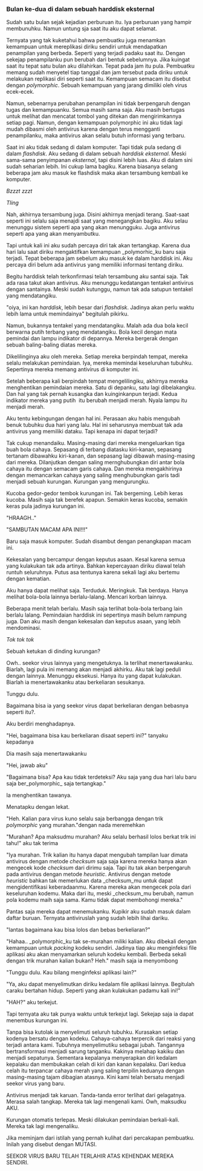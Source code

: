 ### Bulan ke-dua di dalam sebuah harddisk eksternal

Sudah satu bulan sejak kejadian perburuan itu. Iya perburuan yang hampir membunuhku. Namun untung sja saat itu aku dapat selamat.

Ternyata yang tak kuketahui bahwa pembuatku juga menamkan kemampuan untuk mereplikasi diriku sendiri untuk mendapatkan penampilan yang berbeda. Seperti yang terjadi padaku saat itu. Dengan sekejap penampilanku pun berubah dari bentuk sebelumnya. Jika kuingat saat itu tepat satu bulan aku dilahirkan. Tepat pada jam itu pula. Pembuatku memang sudah menyetel tiap tanggal dan jam tersebut pada diriku untuk melakukan replikasi diri seperti saat itu. Kemampuan semacam itu disebut dengan _polymorphic_. Sebuah kemampuan yang jarang dimiliki oleh virus ecek-ecek.

Namun, sebenarnya perubahan penampilan ini tidak berpengaruh dengan tugas dan kemampuanku. Semua masih sama saja. Aku masih bertugas untuk melihat dan mencatat tombol yang ditekan dan mengirimkannya setiap pagi. Namun, dengan kemampuan polymorphic ini aku tidak lagi mudah dibasmi oleh antivirus karena dengan terus mengganti penampilanku, maka antivirus akan selalu butuh informasi yang terbaru.

Saat ini aku tidak sedang di dalam komputer. Tapi tidak pula sedang di dalam _flashdisk_. Aku sedang di dalam sebuah _harddisk eksternal_. Meski sama-sama penyimpanan _eksternal_, tapi disini lebih luas. Aku di dalam sini sudah seharian lebih. Ini cukup lama bagiku. Karena biasanya selang beberapa jam aku masuk ke flashdisk maka akan tersambung kembali ke komputer.

_Bzzzt zzzt_

_Tling_

Nah, akhirnya tersambung juga. Disini akhirnya menjadi terang. Saat-saat seperti ini selalu saja menajdi saat yang menegangkan bagiku. Aku selau menunggu sistem seperti apa yang akan menungguku. Juga antivirus seperti apa yang akan menyambutku.

Tapi untuk kali ini aku sudah percaya diri tak akan tertangkap. Karena dua hari lalu saat diriku mengaktifkan kemampuan _polymorhic_ku baru saja terjadi. Tepat beberapa jam sebelum aku masuk ke dalam harddisk ini. Aku percaya diri belum ada antivirus yang memiliki informasi tentang diriku.

Begitu harddisk telah terkonfirmasi telah tersambung aku santai saja. Tak ada rasa takut akan antivirus. Aku menunggu kedatangan tentakel antivirus dengan santainya. Meski sudah kutunggu, namun tak ada satupun tentakel yang mendatangiku.

"oiya, ini kan _harddisk_, lebih besar dari _flashdisk_. Jadinya akan perlu waktu lebih lama untuk memindainya" begitulah pikirku.

Namun, bukannya tentakel yang mendatangiku. Malah ada dua bola kecil berwarna putih terbang yang mendatangiku. Bola kecil dengan mata pemindai dan lampu indikator di depannya. Mereka bergerak dengan sebuah baling-baling diatas mereka.

Dikelilinginya aku oleh mereka. Setiap mereka berpindah tempat, mereka selalu melakukan pemindaian. Iya, mereka memindai keseluruhan tubuhku. Sepertinya mereka memang antivirus di komputer ini.

Setelah beberapa kali berpindah tempat mengelilingiku, akhirnya mereka menghentikan pemindaian mereka. Satu di depanku, satu lagi dibelakangku. Dan hal yang tak pernah kusangka dan kuinginkanpun terjadi. Kedua indikator mereka yang putih  itu berubah menjadi merah. Nyala lampu itu menjadi merah.

Aku tentu kebingungan dengan hal ini. Perasaan aku habis mengubah benuk tubuhku dua hari yang lalu. Hal ini seharusnya membuat tak ada antivirus yang memiliki dataku. Tapi kenapa ini dapat terjadi?

Tak cukup menandaiku. Masing-masing dari mereka mengeluarkan tiga buah bola cahaya. Sepasang di terbang diatasku kiri-kanan, sepasang tertanam dibawahku kiri-kanan, dan sepasang lagi dibawah masing-masing dari mereka. Dilanjutkan dengan saling mernghubungkan diri antar bola cahaya itu dengan semacam garis cahaya. Dan mereka mengakhirinya dengan memancarkan cahaya yang saling menghubungkan garis tadi menjadi sebuah kurungan. Kurungan yang mengurungku.

Kucoba gedor-gedor tembok kurungan ini. Tak bergeming. Lebih keras kucoba. Masih saja tak berefek apapun. Semakin keras kucoba, semakin keras pula jadinya kurungan ini.

"HRAAGH.."

"SAMBUTAN MACAM APA INI!!!"

Baru saja masuk komputer. Sudah disambut dengan penangkapan macam ini.

Kekesalan yang bercampur dengan keputus asaan. Kesal karena semua yang kulakukan tak ada artinya. Bahkan kepercayaan diriku diawal telah runtuh seluruhnya. Putus asa tentunya karena sekali lagi aku bertemu dengan kematian.

Aku hanya dapat melihat saja. Terduduk. Meringkuk. Tak berdaya. Hanya melihat bola-bola lainnya berlalu-lalang. Mencari korban lainnya.

Beberapa menit telah berlalu. Masih saja terlihat bola-bola terbang lain berlalu lalang. Pemindaian harddisk ini sepertinya masih belum rampung juga. Dan aku masih dengan kekesalan dan keputus asaan, yang lebih mendominasi.

_Tok tok tok_

Sebuah ketukan di dinding kurungan?

Owh.. seekor virus lainnya yang mengetuknya. Ia terlihat menertawakanku. Biarlah, lagi pula ini memang akan menjadi akhirku. Aku tak lagi peduli dengan lainnya. Menunggu eksekusi. Hanya itu yang dapat kulakukan. Biarlah ia menertawakanku atau berkeliaran sesukanya.

Tunggu dulu.

Bagaimana bisa ia yang seekor virus dapat berkeliaran dengan bebasnya seperti itu?.

Aku berdiri menghadapnya.

"Hei, bagaimana bisa kau berkeliaran disaat seperti ini?" tanyaku kepadanya

Dia masih saja menertawakanku

"Hei, jawab aku"

"Bagaimana bisa? Apa kau tidak terdeteksi? Aku saja yang dua hari lalu baru saja ber_polymorphic_ saja tertangkap."

Ia menghentikan tawanya.

Menatapku dengan lekat.

"Heh. Kalian para virus kuno selalu saja berbangga dengan trik _polymorphic_ yang murahan."dengan nada meremehkan

"Murahan? Apa maksudmu murahan? Aku selalu berhasil lolos berkat trik ini tahu!" aku tak terima

"Iya murahan. Trik kalian itu hanya dapat mengubah tampilan luar dimata antivirus dengan metode _checksum_ saja saja karena mereka hanya akan mengecek kode _checksum_ dari dirimu saja. Tapi itu tak akan berpengaruh pada antivirus dengan metode _heuristic_. Antivirus dengan metode _heuristic_ bahkan tak memerlukan data _checksum_mu untuk dapat mengidentifikasi keberadaanmu. Karena mereka akan mengecek pola dari keseluruhan kodemu. Maka dari itu, meski _checksum_mu berubah, namun pola kodemu maih saja sama. Kamu tidak dapat membohongi mereka."

Pantas saja mereka dapat menemukanku. Kupikir aku sudah masuk dalam daftar buruan. Ternyata antiviruslah yang sudah lebih lihai dariku.

"lantas bagaimana kau bisa lolos dan bebas berkeliaran?"

"Hahaa.. _polymorphic_ku tak se-murahan miliki kalian. Aku dibekali dengan kemampuan untuk _packing_ kodeku sendiri. Jadinya tiap aku menginfeksi file aplikasi aku akan menyamarkan seluruh kodeku kembali. Berbeda sekali dengan trik murahan kalian bukan? Heh." masih saja ia menyombong

"Tunggu dulu. Kau bilang menginfeksi aplikasi lain?"

"Ya, aku dapat menyelimutkan diriku kedalam file aplikasi lainnya. Begitulah caraku bertahan hidup. Seperti yang akan kulakukan padamu kali ini!"

"HAH?" aku terkejut.

Tapi ternyata aku tak punya waktu untuk terkejut lagi. Sekejap saja ia dapat menembus kurungan ini.

Tanpa bisa kutolak ia menyelimuti seluruh tubuhku. Kurasakan setiap kodenya bersatu dengan kodeku. Cahaya-cahaya terpercik dari reaksi yang terjadi antara kami. Tubuhnya menyelimutiku sebagai jubah. Tangannya bertransformasi menjadi sarung tanganku. Kakinya melahap kakiku dan menjadi sepatunya. Sementara kepalanya menyerapkan diri kedalam kepalaku dan membukakan celah di kiri dan kanan kepalaku. Dari kedua celah itu terpancar cahaya merah yang saling terpilin keduanya dengan masing-masing tajam dibagian atasnya. Kini kami telah bersatu menjadi seekor virus yang baru.

Antivirus menjadi tak karuan. Tanda-tanda error terlihat dari gelagatnya. Merasa salah tangkap. Mereka tak lagi mengenali kami. Owh, maksudku AKU.

Kurungan otomatis terlepas. Meski dilakukan pemindaian berkali-kali. Mereka tak lagi mengenaliku.

Jika meminjam dari istilah yang pernah kulihat dari percakapan pembuatku. Inilah yang disebut dengan MUTASI.

SEEKOR VIRUS BARU TELAH TERLAHIR ATAS KEHENDAK MEREKA SENDIRI.